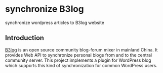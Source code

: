 # synchronize B3log
synchronize wordpress articles to B3log website
## Introduction
[B3log](https://hacpai.com/) is an open source community blog-forum mixer in mainland China. 
It provides Web API to synchronize personal blogs from and to the central community server. 
This project implements a plugin for WordPress blog which supports this kind of synchronization
for common WordPress users.
